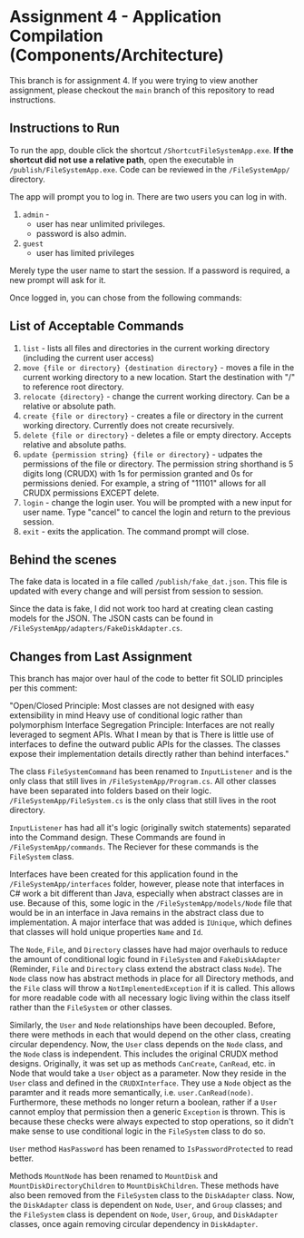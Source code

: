 # Assignment 4 - Application Compilation (Components/Architecture)

This branch is for assignment 4. If you were trying to view another assignment, please checkout the `main` branch of this repository to read instructions.

## Instructions to Run

To run the app, double click the shortcut `/ShortcutFileSystemApp.exe`. **If the shortcut did not use a relative path**, open the executable in `/publish/FileSystemApp.exe`. Code can be reviewed in the `/FileSystemApp/` directory.

The app will prompt you to log in. There are two users you can log in with.
1. `admin` -
    - user has near unlimited privileges.
    - password is also admin.
2. `guest`
    - user has limited privileges

Merely type the user name to start the session. If a password is required, a new prompt will ask for it.

Once logged in, you can chose from the following commands:

## List of Acceptable Commands

1. `list` - lists all files and directories in the current working directory (including the current user access)
1. `move {file or directory} {destination directory}` - moves a file in the current working directory to a new location. Start the destination with "/" to reference root directory.
1. `relocate {directory}` - change the current working directory. Can be a relative or absolute path.
1. `create {file or directory}` - creates a file or directory in the current working directory. Currently does not create recursively.
1. `delete {file or directory}` - deletes a file or empty directory. Accepts relative and absolute paths.
1. `update {permission string} {file or directory}` - udpates the permissions of the file or directory. The permission string shorthand is 5 digits long (CRUDX) with 1s for permission granted and 0s for permissions denied. For example, a string of "11101" allows for all CRUDX permissions EXCEPT delete.
1. `login` - change the login user. You will be prompted with a new input for user name. Type "cancel" to cancel the login and return to the previous session.
1. `exit` - exits the application. The command prompt will close.

## Behind the scenes
The fake data is located in a file called `/publish/fake_dat.json`. This file is updated with every change and will persist from session to session.

Since the data is fake, I did not work too hard at creating clean casting models for the JSON. The JSON casts can be found in `/FileSystemApp/adapters/FakeDiskAdapter.cs`.

## Changes from Last Assignment

This branch has major over haul of the code to better fit SOLID principles per this comment:

"Open/Closed Principle: Most classes are not designed with easy extensibility in mind Heavy use of conditional logic rather than polymorphism Interface Segregation Principle: Interfaces are not really leveraged to segment APIs. What I mean by that is There is little use of interfaces to define the outward public APIs for the classes. The classes expose their implementation details directly rather than behind interfaces."

The class `FileSystemCommand` has been renamed to `InputListener` and is the only class that still lives in `/FileSystemApp/Program.cs`. All other classes have been separated into folders based on their logic. `/FileSystemApp/FileSystem.cs` is the only class that still lives in the root directory.

`InputListener` has had all it's logic (originally switch statements) separated into the Command design. These Commands are found in `/FileSystemApp/commands`. The Reciever for these commands is the `FileSystem` class.

Interfaces have been created for this application found in the `/FileSystemApp/interfaces` folder, however, please note that interfaces in C# work a bit different than Java, especially when abstract classes are in use. Because of this, some logic in the `/FileSystemApp/models/Node` file that would be in an interface in Java remains in the abstract class due to implementation. A major interface that was added is `IUnique`, which defines that classes will hold unique properties `Name` and `Id`.

The `Node`, `File`, and `Directory` classes have had major overhauls to reduce the amount of conditional logic found in `FileSystem` and `FakeDiskAdapter` (Reminder, `File` and `Directory` class extend the abstract class `Node`). The `Node` class now has abstract methods in place for all Directory methods, and the `File` class will throw a `NotImplementedException` if it is called. This allows for more readable code with all necessary logic living within the class itself rather than the `FileSystem` or other classes.

Similarly, the `User` and `Node` relationships have been decoupled. Before, there were methods in each that would depend on the other class, creating circular dependency. Now, the `User` class depends on the `Node` class, and the `Node` class is independent. This includes the original CRUDX method designs. Originally, it was set up as methods `CanCreate`, `CanRead`, etc. in Node that would take a `User` object as a parameter. Now they reside in the `User` class and defined in the `CRUDXInterface`. They use a `Node` object as the paramter and it reads more semantically, i.e. `user.CanRead(node)`. Furthermore, these methods no longer return a boolean, rather if a `User` cannot employ that permission then a generic `Exception` is thrown. This is because these checks were always expected to stop operations, so it didn't make sense to use conditional logic in the `FileSystem` class to do so.

`User` method `HasPassword` has been renamed to `IsPasswordProtected` to read better.

Methods `MountNode` has been renamed to `MountDisk` and `MountDiskDirectoryChildren` to `MountDiskChildren`. These methods have also been removed from the `FileSystem` class to the `DiskAdapter` class. Now, the `DiskAdapter` class is dependent on `Node`, `User`, and `Group` classes; and the `FileSystem` class is dependent on `Node`, `User`, `Group`, and `DiskAdapter` classes, once again removing circular dependency in `DiskAdapter`.
